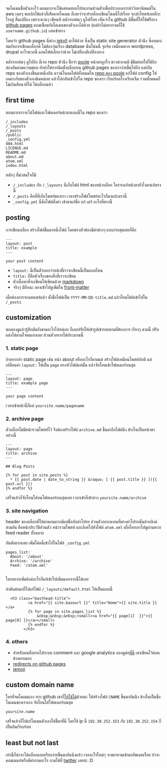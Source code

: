 จดโดเมนชื่อตัวเองไว้ ตอนแรกจะใช้แค่ทดสอบโปรแกรมส่วนตัวเพื่อประกอบการทำวิทยานิพนธ์ใน aws เฉยๆ พอเลิกใช้แล้วก็เสียดายโดเมน ก็เลยว่าจะทำบล็อกเขียนโน่นนี่ไปเรื่อย จะเช่าโฮสท์เลยก็กะไรอยู่ สิ้นเปลือง เพราะนานๆ เขียนที หลังจากค้นๆ ดูไปเรื่อย เห็นว่าใน github มีพื้นที่ให้ใช้ฟรีทาง [github pages](https://pages.github.com) แถมเชื่อมกับโดเมนของตัวเองได้ด้วย (แต่ถ้าไม่อยากจดก็ใช้ `username.github.io`) เลยเข้าทาง

โดยเจ้า github pages นี่พ่วง [jekyll](http://jekyllrb.com) มาให้ด้วย ซึ่งเป็น static site generator ตัวนึง ซึ่งเหมาะสมกับการเขียนบล็อกดี ไม่ต้องวุ่นเรื่อง database นั่นโน่นนี่ จุบจิบ เหมือนพวก wordpress, drupal อะไรพวกนี้ แถมไฟล์เล็กกว่าด้วย ไม่เปลืองทีเปลืองทาง

หลังจากค้นๆ ดูไปอีก ก็เจอ repo ตัวนึง ชื่อว่า [poole](http://getpoole.com) หน้าตาถูกใจ ขาวสะอาดดี มีธีมย่อยให้ใช้อีกสองอันตามความชอบ ยังทำให้การติดตั้งบล็อกบน github pages ของเราง่ายขึ้นไปอีก แค่เปิด repo ของตัวเองขึ้นมาหนึ่งอัน ดาวน์โหลดไฟล์ทั้งหมดใน [repo ของ poole](https://github.com/poole/poole/) แก้ไฟล์ config ให้เหมาะกับของตัวเองนิดหน่อย แล้วใส่กลับเข้าไปใน repo ของเรา เรียบร้อยโรงเรียนจีน รวมทั้งหมดก็ไม่เกินสิบนาทีได้ ได้บล็อกแล้ว

## first time

ตอนแรกเราจะได้ไฟล์และโฟลเดอร์หน้าตาแบบนี้ใน repo ของเรา

```
/_includes
/_layouts
/_posts
/public
_config.yml
404.html
LICENSE.md
README.md
about.md
atom.xml
index.html

```

หลักๆ ที่น่าสนใจก็มี

* `/_includes` กับ `/_layouts` นี่เก็บไฟล์ html ของหน้าบล็อก ใครจะแก้หน้าตายังไงมาแก้ตรงนี้
* `/_posts` คือที่ที่เก็บโพสท์ของเรา เวลาสร้างไฟล์โพสท์อะไรก็มาแปะตรงนี้
* `_config.yml` นี่คือไฟล์ตั้งค่า เข้ามาแก้ชื่อ แก้ url อะไรที่ตรงนี้

## posting

การเขียนบล็อก สร้างไฟล์ขึ้นมาหนึ่งไฟล์ โดยตรงหัวต้องมีค่าต่างๆ แบบง่ายสุดเลยก็คือ

```
---
layout: post
title: example
---

your post content
```

* `layout:` นี่เป็นตัวบอกว่าหน้าที่เราจะเขียนนี้เป็นแบบไหน
* `title:` ก็คือหัวเรื่องของสิ่งที่เราจะเขียน
* ตัวเนื้อหาที่จะเขียนให้เขียนด้วย [markdown](http://daringfireball.net/projects/markdown/)
* จริงๆ มีอีกนะ ลองเข้าไปดูเพิ่มใน [front-matter](http://jekyllrb.com/docs/frontmatter/)

เมื่อต้องการจะเผยแพร่แล้ว ตั้งชื่อไฟล์เป็น `YYYY-MM-DD-title.md` แล้วโยนไฟล์เข้าไปใน `/_posts`


## customization
พอลองดูแล้วรู้สึกมันยังขาดอะไรไปหน่อย ก็เลยปรับให้เข้ารูปเข้ารอยตามที่ต้องการ เรียงๆ ตามนี้ ปรับแต่งได้ตามใจตนเองเลย ส่วนตัวอยากได้ประมาณนี้

### 1. static page

ถ้าอยากทำ static page เช่น หน้า about หรืออะไรก็ตามแต่ สร้างไฟล์เหมือนโพสท์ปกติ แต่เปลี่ยนค่า `layout:` ให้เป็น `page` ตรงหัวไฟล์แค่นั้น แล้วจับโยนเข้าโฟลเดอร์บนสุด

```
---
layout: page
title: example page
---

your page content
```

เวลาเข้าหน้านี้ก็แค่ `yoursite.name/pagename`

### 2. archive page

ตัวบล็อกไม่มีหน้ารวมโพสท์ไว้ จึงต้องสร้างไฟล์ `archive.md` ขึ้นมาอีกไฟล์นึง ข้างในเป็นหน้าตาอย่างนี้

```
---
layout: page
title: archive
---

## Blog Posts

{% for post in site.posts %}
  * {{ post.date | date_to_string }} &raquo; [ {{ post.title }} ]({{ post.url }})
{% endfor %}
```

เสร็จแล้วก็จับโยนใส่บนโฟลเดอร์บนสุดเลย เวลาเข้าก็เข้าทาง `yoursite.name/archive`


### 3. site navigation

header ของบล็อกที่ให้มาตอนแรกมีแค่ชื่อกับคำโปรย ส่วนตัวอยากแทนที่ตรงคำโปรยนั้นด้วยลิงค์สามอัน คือหน้าประวัติส่วนตัว หน้ารวมโพสท์ และลิงค์ไปยังไฟล์ `atom.xml` เผื่อใครเอาไปดูผ่านพวก feed reader ทั้งหลาย

อันดับแรกเลย เพิ่มโค้ดนี้เข้าไปในไฟล์ `_config.yml`

```
pages_list:       
  About: '/about'
  Archive: '/archive'
  Feed: '/atom.xml'
  
```

ใครอยากเพิ่มลิงค์อะไรก็แก้เข้าไปเพิ่มนอกจากนี้ได้เลย

ลำดับต่อมาก็ไปแก้ไฟล์ `/_layouts/default.html` ให้เป็นแบบนี้

```
  <h3 class="masthead-title">
          <a href="{{ site.baseurl }}" title="Home">{{ site.title }}</a>
          {% for page in site.pages_list %}
              &nbsp;&nbsp;&nbsp;<small><a href="{{ page[1]  }}">{{ page[0] }}</a></small>
          {% endfor %}
        </h3>
```

### 4. others

* สำหรับคนที่อยากใส่ระบบ comment และ google analytics ลองดูต่อ[ที่นี่](http://joshualande.com/jekyll-github-pages-poole/) เขาเขียนไว้ค่อนข้างครบมาก
* [redirects on github pages](https://help.github.com/articles/redirects-on-github-pages)
* [jemoji](https://help.github.com/articles/emoji-on-github-pages)


## custom domain name
ใครที่จดโดเมนเอง ทาง github เขาก็[ให้ใช้ได้](https://help.github.com/articles/setting-up-a-custom-domain-with-github-pages)ด้วยนะ ให้สร้างไฟล์ `CNAME` ขึ้นมาอันนึง ข้างในเป็นชื่อโดเมนของเราเอง จับโยนใส่โฟลเดอร์บนสุด

```
yoursite.name
```
เสร็จแล้วก็ไปแก้โดเมนตัวเองให้ชี้มาที่นี่ โดยใช้ ip นี้ `192.30.252.153` กับ `192.30.252.154` ก็เป็นอันเรียบร้อย

## least but not last

เท่านี้ก็น่าจะได้บล็อกแบบเรียบง่ายขึ้นมาอันนึงแล้ว เจออะไรใหม่ๆ จะพยายามเข้ามาอัพเดทเรื่อย ถ้าจะคอมเมนท์หรือมีคำถามอะไร ถามได้ที่ [twitter](http://twitter.com/wuttinan) เลยฮะ :D